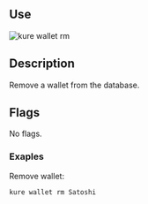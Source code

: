 ## Use 

![kure wallet rm](https://user-images.githubusercontent.com/51374959/98058973-bf2d3900-1e24-11eb-9ad1-3b12ae4bfb28.png)

## Description

Remove a wallet from the database.

## Flags

No flags.

### Exaples

Remove wallet:
```
kure wallet rm Satoshi
```